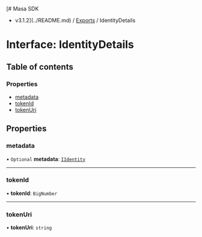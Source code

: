 [# Masa SDK
 - v3.1.2](../README.md) / [Exports](../modules.md) / IdentityDetails

# Interface: IdentityDetails

## Table of contents

### Properties

- [metadata](IdentityDetails.md#metadata)
- [tokenId](IdentityDetails.md#tokenid)
- [tokenUri](IdentityDetails.md#tokenuri)

## Properties

### metadata

• `Optional` **metadata**: [`IIdentity`](IIdentity.md)

___

### tokenId

• **tokenId**: `BigNumber`

___

### tokenUri

• **tokenUri**: `string`
